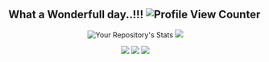 ## What a Wonderfull day..!!! ![Profile View Counter](https://komarev.com/ghpvc/?username=sachi-net)

<div align='center'>

  ![Your Repository's Stats](https://github-readme-stats.vercel.app/api?username=sachi-net&show_icons=true&theme=gotham)
  <img src="https://github-readme-streak-stats.herokuapp.com?user=sachi-net&theme=github-dark&date_format=M%20j%5B%2C%20Y%5D"/>
  
</div>

<div align='center'>
  <img src="https://github-profile-summary-cards.vercel.app/api/cards/profile-details?username=sachi-net&theme=github_dark"/>

  <div style='display:inline'>
    <img src="https://github-profile-summary-cards.vercel.app/api/cards/stats?username=sachi-net&theme=github_dark"/>
    <img src="https://github-profile-summary-cards.vercel.app/api/cards/productive-time?username=sachi-net&theme=github_dark"/>
  </div>
</div>


<!--
**sachi-net/sachi-net** is a ✨ _special_ ✨ repository because its `README.md` (this file) appears on your GitHub profile.

Here are some ideas to get you started:

- 🔭 I’m currently working on ...
- 🌱 I’m currently learning ...
- 👯 I’m looking to collaborate on ...
- 🤔 I’m looking for help with ...
- 💬 Ask me about ...
- 📫 How to reach me: ...
- 😄 Pronouns: ...
- ⚡ Fun fact: ...
-->
